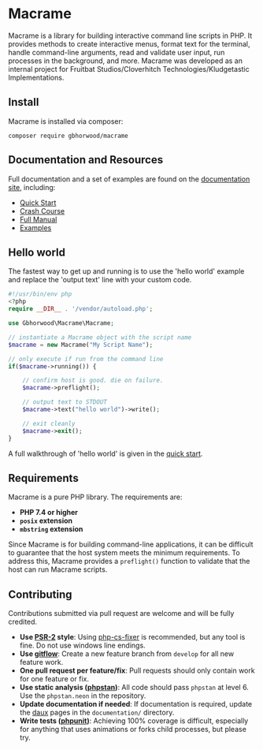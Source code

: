# Macrame
Macrame is a library for building interactive command line scripts in PHP. It provides methods to create interactive menus, format text for the terminal, handle command-line arguments, read and validate user input, run processes in the background, and more. Macrame was developed as an internal project for Fruitbat Studios/Cloverhitch Technologies/Kludgetastic Implementations. 

## Install
Macrame is installed via composer:

```shell
composer require gbhorwood/macrame
```

## Documentation and Resources
Full documentation and a set of examples are found on the [documentation site](https://macrame.fruitbat.studio), including:

* [Quick Start](https://macrame.fruitbat.studio/Quick_Start.html)
* [Crash Course](https://macrame.fruitbat.studio/Overview.html)
* [Full Manual](https://macrame.fruitbat.studio/Manual/Handling_Arguments.html)
* [Examples](https://macrame.fruitbat.studio/Cookbook/Intro.html)

## Hello world
The fastest way to get up and running is to use the 'hello world' example and replace the 'output text' line with your custom code.

```php
#!/usr/bin/env php 
<?php
require __DIR__ . '/vendor/autoload.php';

use Gbhorwood\Macrame\Macrame;

// instantiate a Macrame object with the script name
$macrame = new Macrame("My Script Name");

// only execute if run from the command line
if($macrame->running()) {

    // confirm host is good. die on failure.
    $macrame->preflight();

    // output text to STDOUT
    $macrame->text("hello world")->write();

    // exit cleanly
    $macrame->exit();
}
```

A full walkthrough of 'hello world' is given in the [quick start](https://macrame.fruitbat.studio/Quick_Start.html).

## Requirements
Macrame is a pure PHP library. The requirements are:

* **PHP 7.4 or higher** 
* **`posix` extension**
* **`mbstring` extension**

Since Macrame is for building command-line applications, it can be difficult to guarantee that the host system meets the minimum requirements. To address this, Macrame provides a `preflight()` function to validate that the host can run Macrame scripts.

## Contributing
Contributions submitted via pull request are welcome and will be fully credited. 

* **Use [PSR-2](https://github.com/php-fig/fig-standards/blob/master/accepted/PSR-2-coding-style-guide.md) style**: Using [php-cs-fixer](https://github.com/PHP-CS-Fixer/PHP-CS-Fixer) is recommended, but any tool is fine. Do not use windows line endings.
* **Use [gitflow](https://www.geeksforgeeks.org/git-flow/)**: Create a new feature branch from `develop` for all new feature work.
* **One pull request per feature/fix**: Pull requests should only contain work for one feature or fix.
* **Use static analysis ([phpstan](https://phpstan.org/))**: All code should pass `phpstan` at level 6. Use the `phpstan.neon` in the repository.
* **Update documentation if needed**: If documentation is required, update the [daux](https://daux.io/) pages in the `documentation/` directory.
* **Write tests ([phpunit](https://phpunit.de/index.html))**: Achieving 100% coverage is difficult, especially for anything that uses animations or forks child processes, but please try.



